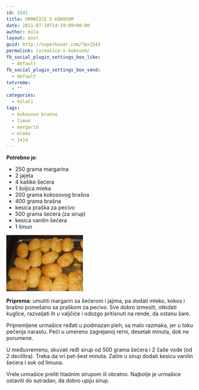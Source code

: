 ```yaml
---
id: 1541
title: URMAŠICE S KOKOSOM
date: 2011-07-18T14:19:09+00:00
author: mila
layout: post
guid: http://superkuvar.com/?p=1541
permalink: /urmašice-s-kokosom/
fb_social_plugin_settings_box_like:
  - default
fb_social_plugin_settings_box_send:
  - default
totvreme:
  - ""
categories:
  - kolači
tags:
  - kokosovo brašno
  - limun
  - margarin
  - mleko
  - jaja
---
```

**Potrebno je**:

  * 250 grama margarina
  * 2 jajeta
  * 4 kašike šećera
  * 1 šoljica mleka
  * 200 grama kokosovog brašna
  * 400 grama brašna
  * kesica praška za pecivo
  * 500 grama šećera (za sirup)
  * kesica vanilin šećera
  * 1 limun

<img class="alignnone size-full wp-image-1545" title="urmasice" src="/wp-content/uploads/2011/07/urmasice3-e1310998985865.jpg" alt="" width="204" height="149" /> 

**Priprema**: umutiti margarin sa šećerom i jajima, pa dodati mleko, kokos i brašno pomešano sa praškom za pecivo. Sve dobro izmesiti, otkidati kuglice, razvaljati ih u valjčiće i odozgo pritisnuti na rende, da ostanu šare.

Pripremljene urmašice ređati u podmazan pleh, sa malo razmaka, jer u toku pečenja narastu. Peći u umereno zagrejanoj rerni, desetak minuta, dok ne porumene.

U međuvremenu, skuvati ređi sirup od 500 grama šećera i 2 čaše vode (od 2 decilitra). Treba da vri pet-šest minuta. Zatim u sirup dodati kesicu vanilin šećera i sok od limuna.

Vrele urmašice preliti hladnim sirupom ili obratno. Najbolje je urmašice ostaviti do sutradan, da dobro upiju sirup.